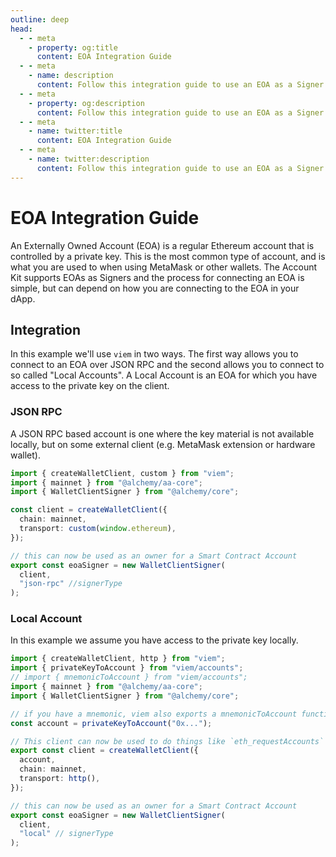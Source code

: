 ```yaml
---
outline: deep
head:
  - - meta
    - property: og:title
      content: EOA Integration Guide
  - - meta
    - name: description
      content: Follow this integration guide to use an EOA as a Signer with Account Kit, a vertically integrated stack for building apps that support ERC-4337.
  - - meta
    - property: og:description
      content: Follow this integration guide to use an EOA as a Signer with Account Kit, a vertically integrated stack for building apps that support ERC-4337.
  - - meta
    - name: twitter:title
      content: EOA Integration Guide
  - - meta
    - name: twitter:description
      content: Follow this integration guide to use an EOA as a Signer with Account Kit, a vertically integrated stack for building apps that support ERC-4337.
---
```


# EOA Integration Guide

An Externally Owned Account (EOA) is a regular Ethereum account that is controlled by a private key. This is the most common type of account, and is what you are used to when using MetaMask or other wallets. The Account Kit supports EOAs as Signers and the process for connecting an EOA is simple, but can depend on how you are connecting to the EOA in your dApp.

## Integration

In this example we'll use `viem` in two ways. The first way allows you to connect to an EOA over JSON RPC and the second allows you to connect to so called "Local Accounts". A Local Account is an EOA for which you have access to the private key on the client.

### JSON RPC

A JSON RPC based account is one where the key material is not available locally, but on some external client (e.g. MetaMask extension or hardware wallet).

```ts
import { createWalletClient, custom } from "viem";
import { mainnet } from "@alchemy/aa-core";
import { WalletClientSigner } from "@alchemy/core";

const client = createWalletClient({
  chain: mainnet,
  transport: custom(window.ethereum),
});

// this can now be used as an owner for a Smart Contract Account
export const eoaSigner = new WalletClientSigner(
  client,
  "json-rpc" //signerType
);
```

### Local Account

In this example we assume you have access to the private key locally.

```ts
import { createWalletClient, http } from "viem";
import { privateKeyToAccount } from "viem/accounts";
// import { mnemonicToAccount } from "viem/accounts";
import { mainnet } from "@alchemy/aa-core";
import { WalletClientSigner } from "@alchemy/core";

// if you have a mnemonic, viem also exports a mnemonicToAccount function (see above import)
const account = privateKeyToAccount("0x...");

// This client can now be used to do things like `eth_requestAccounts`
export const client = createWalletClient({
  account,
  chain: mainnet,
  transport: http(),
});

// this can now be used as an owner for a Smart Contract Account
export const eoaSigner = new WalletClientSigner(
  client,
  "local" // signerType
);
```
